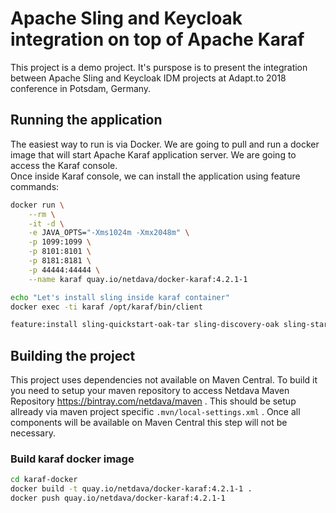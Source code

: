 # Apache Sling and Keycloak integration on top of Apache Karaf 

This project is a demo project. It's purspose is to present the integration between Apache Sling and 
Keycloak IDM projects at Adapt.to 2018 conference in Potsdam, Germany. 
  

## Running the application

The easiest way to run is via Docker. 
We are going to pull and run a docker image that will start Apache Karaf application server.
We are going to access the Karaf console.  
Once inside Karaf console, we can install the application using feature commands:

```sh
docker run \
    --rm \
    -it -d \
    -e JAVA_OPTS="-Xms1024m -Xmx2048m" \
    -p 1099:1099 \
    -p 8101:8101 \
    -p 8181:8181 \
    -p 44444:44444 \
    --name karaf quay.io/netdava/docker-karaf:4.2.1-1

echo "Let's install sling inside karaf container" 
docker exec -ti karaf /opt/karaf/bin/client

feature:install sling-quickstart-oak-tar sling-discovery-oak sling-starter-content

```

## Building the project

This project uses dependencies not available on Maven Central. 
To build it you need to setup your maven repository to access Netdava Maven Repository https://bintray.com/netdava/maven .
This should be setup allready via maven project specific `.mvn/local-settings.xml` .
Once all components will be available on Maven Central this step will not be necessary. 

### Build karaf docker image 

```sh
cd karaf-docker
docker build -t quay.io/netdava/docker-karaf:4.2.1-1 . 
docker push quay.io/netdava/docker-karaf:4.2.1-1 

```

